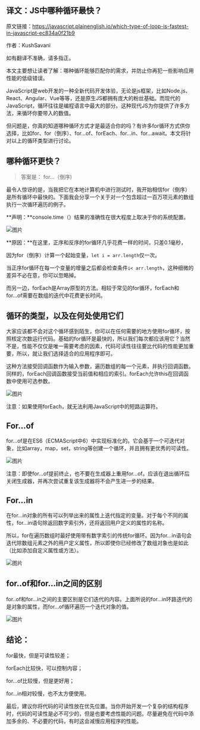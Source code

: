 ## 译文：JS中哪种循环最快？

原文链接：https://javascript.plainenglish.io/which-type-of-loop-is-fastest-in-javascript-ec834a0f21b9

作者：KushSavani

如有翻译不准确，请多指正。

本文主要想让读者了解：哪种循环能够匹配你的需求，并防止你再犯一些影响应用性能的低级错误。

JavaScript是web开发的一种全新代码开发体验，无论是js框架，比如Node.js、React、Angular、Vue等等，还是原生JS都拥有庞大的粉丝基础。而现代的JavaScript，循环往往是编程语言中最大的部分。这种现代JS为你提供了许多方法，来循环你要带入的数值。

但问题是，你真的知道哪种循环方式才是最适合你的吗？有许多for循环方式供你选择，比如for、for（倒序）、for...of、forEach、for...in、for...await。本文将针对以上的循环类型进行讨论。

## 哪种循环更快？

> 答案是： for...（倒序)

最令人惊讶的是，当我把它在本地计算机中进行测试时，我开始相信for（倒序）是所有循环中最快的。下面我会分享一个关于对一个包含超过一百万项元素的数组执行一次循环遍历的例子。

**声明：**console.time（）结果的准确性在很大程度上取决于你的系统配置。



![图片](https://mmbiz.qpic.cn/mmbiz_png/I7I6eaS2zG9agd5giaiaS3D7mzlvPXNKXW9QOicQ4X4dbOCNajVSrxLxQQwTOfp8RaJB8on2iba8HIEeoybl84q1ew/640?wx_fmt=png&tp=webp&wxfrom=5&wx_lazy=1&wx_co=1)



**原因：**在这里，正序和反序的for循环几乎花费一样的时间，只差0.1毫秒，

因为for（倒序）计算一个起始变量，`let i = arr.length`仅一次。

当正序for循环在每一个变量的增量之后都会检查条件`i< arr.length`，这种细微的差异不必在意，你可以忽略掉。

而另一边，forEach是Array原型的方法。相较于常见的for循环，forEach和for...of需要在数组的迭代中花费更长时间。

## 循环的类型，以及在何处使用它们

大家应该都不会对这个循环感到陌生，你可以在任何需要的地方使用for循环，按照核定次数运行代码。基础的for循环是最快的，所以我们每次都应该用它？当然不是，性能不仅仅是唯一需要考虑的因素，代码可读性往往要比代码的性能更加重要，所以，就让我们选择适合的应用程序即可。

这种方法接受回调函数作为输入参数，遍历数组的每一个元素，并执行回调函数。同样的，forEach回调函数接受当前值和相应的索引。forEach允许this在回调函数中使用可选参数。



![图片](https://mmbiz.qpic.cn/mmbiz_png/I7I6eaS2zG9agd5giaiaS3D7mzlvPXNKXW9N9bVyJVHNPiaTkr4VRXNNsPibrmic4wLSoicTesjb7v8JgYxAqbgPxXUg/640?wx_fmt=png&tp=webp&wxfrom=5&wx_lazy=1&wx_co=1)



注意：如果使用forEach，就无法利用JavaScript中的短路运算符。

## For...of

for...of是在ES6（ECMAScript中6）中实现标准化的。它会基于一个可迭代对象，比如array，map，set，string等创建一个循环，并且拥有更优秀的可读性。

![图片](https://mmbiz.qpic.cn/mmbiz_png/I7I6eaS2zG9agd5giaiaS3D7mzlvPXNKXWPvSoKT2VYic01pl86iat7MkNpF7kia0LILhNNe8qEUolcsk6CaiaSoP71Q/640?wx_fmt=png&tp=webp&wxfrom=5&wx_lazy=1&wx_co=1)



注意：即使for...of提前终止，也不要在生成器上重用for...of。应该在退出循环后关闭生成器，并再次尝试重复该生成器将不会产生进一步的结果。

## For...in

在for...in对象的所有可以列举出来的属性上迭代指定的变量。对于每个不同的属性，for...in语句除返回数字索引外，还将返回用户定义的属性的名称。

所以，for在遍历数组时最好使用带有数字索引的传统for循环。因为for...in语句会迭代除数组元素之外的用户定义属性，所以即使你已经修改了数组对象也是如此（比如添加自定义属性或方法）。



![图片](https://mmbiz.qpic.cn/mmbiz_png/I7I6eaS2zG9agd5giaiaS3D7mzlvPXNKXW1r0zdhqrdfS2pNgFJ0hVUwHkhibNCWiaT1DEsKA1SxI6ptXaBXMcDx6w/640?wx_fmt=png&tp=webp&wxfrom=5&wx_lazy=1&wx_co=1)



## for..of和for...in之间的区别

for..of和for...in之间的主要区别是它们迭代的内容。上面所说的for...in环路迭代的是对象的属性，而for...of循环遍历一个迭代对象的值。



![图片](https://mmbiz.qpic.cn/mmbiz_png/I7I6eaS2zG9agd5giaiaS3D7mzlvPXNKXWvTwTP5dTrNkSibn3ibSeSaAuFUwqItJd7ryFk71jWaWo2Us6G0Xcib8YQ/640?wx_fmt=png&tp=webp&wxfrom=5&wx_lazy=1&wx_co=1)

## **结论：**

for最快，但是可读性较差；

forEach比较快，可以控制内容；

for...of比较慢，但是更好用；

for...in相对较慢，也不太方便使用。



最后，建议你将代码的可读性放在优先位置。当你开始开发一个复杂的结构程序时，代码的可读性是必不可少的，但是也要考虑性能的问题。尽量避免在代码中添加多余的、不必要的代码，有时这会减慢应用程序的性能。